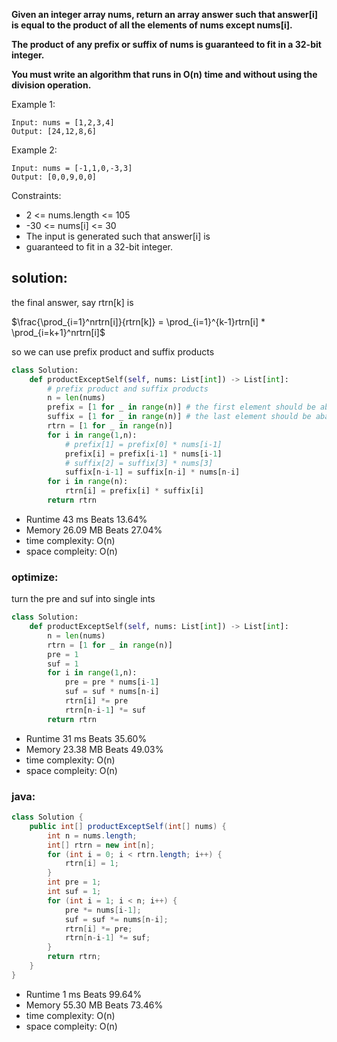 

**Given an integer array nums, return an array answer such that answer[i] is equal to the product of all the elements of nums except nums[i].**

**The product of any prefix or suffix of nums is guaranteed to fit in a 32-bit integer.**

**You must write an algorithm that runs in O(n) time and without using the division operation.**

 

Example 1:

```
Input: nums = [1,2,3,4]
Output: [24,12,8,6]
```

Example 2:
```
Input: nums = [-1,1,0,-3,3]
Output: [0,0,9,0,0]
```

Constraints:

- 2 <= nums.length <= 105
- -30 <= nums[i] <= 30
- The input is generated such that answer[i] is 
- guaranteed to fit in a 32-bit integer.

## solution:

the final answer, say rtrn[k] is 

$\frac{\prod_{i=1}^nrtrn[i]}{rtrn[k]} = \prod_{i=1}^{k-1}rtrn[i] * \prod_{i=k+1}^nrtrn[i]$

so we can use prefix product and suffix products

```python
class Solution:
    def productExceptSelf(self, nums: List[int]) -> List[int]:
        # prefix product and suffix products
        n = len(nums)
        prefix = [1 for _ in range(n)] # the first element should be abandoned
        suffix = [1 for _ in range(n)] # the last element should be abandoned
        rtrn = [1 for _ in range(n)]
        for i in range(1,n):
            # prefix[1] = prefix[0] * nums[i-1]
            prefix[i] = prefix[i-1] * nums[i-1]
            # suffix[2] = suffix[3] * nums[3]
            suffix[n-i-1] = suffix[n-i] * nums[n-i]
        for i in range(n):
            rtrn[i] = prefix[i] * suffix[i]
        return rtrn
```

- Runtime 43 ms Beats 13.64%
- Memory 26.09 MB Beats 27.04%
- time complexity: O(n)
- space compleity: O(n)
### optimize:

turn the pre and suf into single ints

```python
class Solution:
    def productExceptSelf(self, nums: List[int]) -> List[int]:
        n = len(nums)
        rtrn = [1 for _ in range(n)]
        pre = 1
        suf = 1
        for i in range(1,n):
            pre = pre * nums[i-1]
            suf = suf * nums[n-i]
            rtrn[i] *= pre
            rtrn[n-i-1] *= suf
        return rtrn
```

- Runtime 31 ms Beats 35.60%
- Memory 23.38 MB Beats 49.03%
- time complexity: O(n)
- space compleity: O(n)

### java:

```java
class Solution {
    public int[] productExceptSelf(int[] nums) {
        int n = nums.length;
        int[] rtrn = new int[n];
        for (int i = 0; i < rtrn.length; i++) {
            rtrn[i] = 1;
        }
        int pre = 1;
        int suf = 1;
        for (int i = 1; i < n; i++) {
            pre *= nums[i-1];
            suf = suf *= nums[n-i];
            rtrn[i] *= pre;
            rtrn[n-i-1] *= suf;
        }
        return rtrn;
    }
}
```

- Runtime 1 ms Beats 99.64%
- Memory 55.30 MB Beats 73.46%
- time complexity: O(n)
- space compleity: O(n)


